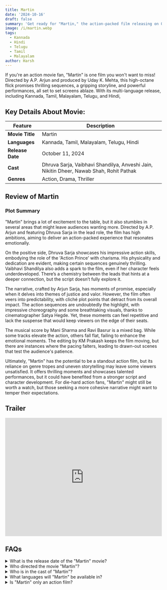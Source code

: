 ```yaml
---
title: Martin
date: '2024-10-16'
draft: false
summary: 'Get ready for "Martin," the action-packed film releasing on October 11, 2024. Explore its thrilling story, star cast, and more'
image: /i/martin.webp
tags:
  - Kannada
  - Hindi
  - Telugu
  - Tamil
  - Malayalam
author: Harsh
---
```


If you're an action movie fan, "Martin" is one film you won't want to miss! Directed by A.P. Arjun and produced by Uday K. Mehta, this high-octane flick promises thrilling sequences, a gripping storyline, and powerful performances, all set to set screens ablaze. With its multi-language release, including Kannada, Tamil, Malayalam, Telugu, and Hindi,

## Key Details About Movie:

| Feature          | Description                                                                             |
| ---------------- | --------------------------------------------------------------------------------------- |
| **Movie Title**  | Martin                                                                                  |
| **Languages**    | Kannada, Tamil, Malayalam, Telugu, Hindi                                                |
| **Release Date** | October 11, 2024                                                                        |
| **Cast**         | Dhruva Sarja, Vaibhavi Shandilya, Anveshi Jain, Nikitin Dheer, Nawab Shah, Rohit Pathak |
| **Genres**       | Action, Drama, Thriller                                                                 |

## Review of Martin

### Plot Summary

"Martin" brings a lot of excitement to the table, but it also stumbles in several areas that might leave audiences wanting more. Directed by A.P. Arjun and featuring Dhruva Sarja in the lead role, the film has high ambitions, aiming to deliver an action-packed experience that resonates emotionally.

On the positive side, Dhruva Sarja showcases his impressive action skills, embodying the role of the 'Action Prince' with charisma. His physicality and dedication are evident, making certain sequences genuinely thrilling. Vaibhavi Shandilya also adds a spark to the film, even if her character feels underdeveloped. There’s a chemistry between the leads that hints at a deeper connection, but the script doesn’t fully explore it.

The narrative, crafted by Arjun Sarja, has moments of promise, especially when it delves into themes of justice and valor. However, the film often veers into predictability, with cliché plot points that detract from its overall impact. The action sequences are undoubtedly the highlight, with impressive choreography and some breathtaking visuals, thanks to cinematographer Satya Hegde. Yet, these moments can feel repetitive and lack the suspense that would keep viewers on the edge of their seats.

The musical score by Mani Sharma and Ravi Basrur is a mixed bag. While some tracks elevate the action, others fall flat, failing to enhance the emotional moments. The editing by KM Prakash keeps the film moving, but there are instances where the pacing falters, leading to drawn-out scenes that test the audience's patience.

Ultimately, "Martin" has the potential to be a standout action film, but its reliance on genre tropes and uneven storytelling may leave some viewers unsatisfied. It offers thrilling moments and showcases talented performances, but it could have benefited from a stronger script and character development. For die-hard action fans, "Martin" might still be worth a watch, but those seeking a more cohesive narrative might want to temper their expectations.

## Trailer

<iframe width="100%" height="380" src="https://www.youtube.com/embed/fqLCas2sWW0?si=7FTzSfQYsvYgpyCH" title={title} frameborder="0" allow="accelerometer; autoplay; clipboard-write; encrypted-media; gyroscope; picture-in-picture; web-share" referrerpolicy="strict-origin-when-cross-origin" allowfullscreen loading="lazy"></iframe>

## FAQs

<details>
  <summary>What is the release date of the "Martin" movie?</summary>
  <p>"Martin" is set to release in theaters on October 11, 2024.</p>
</details>

<details>
  <summary>Who directed the movie "Martin"?</summary>
  <p>The movie has been directed by A.P. Arjun.</p>
</details>

<details>
  <summary>Who is in the cast of "Martin"?</summary>
  <p>The film stars Dhruva Sarja, Vaibhavi Shandilya, Anveshi Jain, Nikitin Dheer, Nawab Shah, and Rohit Pathak.</p>
</details>

<details>
  <summary>What languages will "Martin" be available in?</summary>
  <p>"Martin" will be released in Kannada, Tamil, Malayalam, Telugu, and Hindi.</p>
</details>

<details>
  <summary>Is "Martin" only an action film?</summary>
  <p>No, "Martin" combines action with emotional depth and strong storytelling.</p>
</details>
